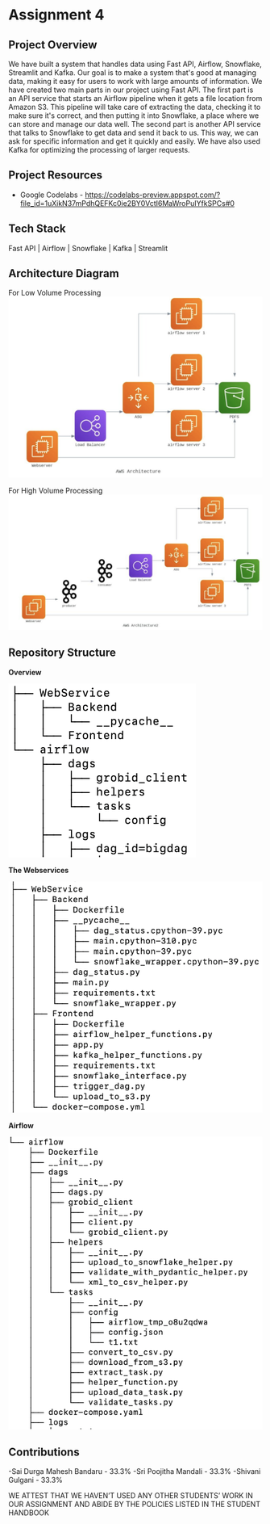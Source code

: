 # Assignment 4

## Project Overview
We have built a system that handles data using Fast API, Airflow, Snowflake, Streamlit and Kafka. Our goal is to make a system that's good at managing data, making it easy for users to work with large amounts of information. We have created two main parts in our project using Fast API. The first part is an API service that starts an Airflow pipeline when it gets a file location from Amazon S3. This pipeline will take care of extracting the data, checking it to make sure it's correct, and then putting it into Snowflake, a place where we can store and manage our data well. The second part is another API service that talks to Snowflake to get data and send it back to us. This way, we can ask for specific information and get it quickly and easily. We have also used Kafka for optimizing the processing of larger requests.

## Project Resources
- Google Codelabs - https://codelabs-preview.appspot.com/?file_id=1uXikN37mPdhQEFKc0ie2BY0VctI6MaWroPuIYfkSPCs#0 

## Tech Stack
Fast API | Airflow | Snowflake | Kafka | Streamlit

## Architecture Diagram
For Low Volume Processing
![image](https://github.com/BigDataIA-Spring2024-Sec1-Team8/Assignment4/blob/main/AD_LowVolume.png)

For High Volume Processing
![image](https://github.com/BigDataIA-Spring2024-Sec1-Team8/Assignment4/blob/main/AD_HighVolume.png)

## Repository Structure
**Overview**

![image](https://github.com/BigDataIA-Spring2024-Sec1-Team8/Assignment4/blob/main/Overview.png)

**The Webservices**

![image](https://github.com/BigDataIA-Spring2024-Sec1-Team8/Assignment4/blob/main/Webservices.png)

**Airflow**

![image](https://github.com/BigDataIA-Spring2024-Sec1-Team8/Assignment4/blob/main/Airflow.png)


## Contributions
-Sai Durga Mahesh Bandaru - 33.3%
-Sri Poojitha Mandali - 33.3%
-Shivani Gulgani - 33.3%

WE ATTEST THAT WE HAVEN’T USED ANY OTHER STUDENTS’ WORK IN OUR ASSIGNMENT AND ABIDE BY THE POLICIES LISTED IN THE STUDENT HANDBOOK
